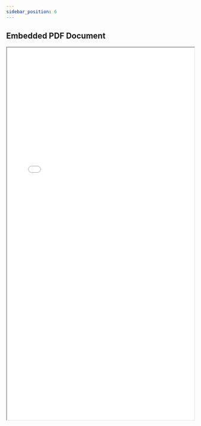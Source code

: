 ```yaml
---
sidebar_position: 6
---
```



## Embedded PDF Document

<iframe src="/pages/certificate.pdf" width="100%" height="1000px">
  <p>Your browser does not support iframes.</p>
</iframe>

<!-- <iframe src="/pages/Resume.doc" width="100%" height="500px">
  <p>Your browser does not support iframes.</p>
</iframe>

<iframe src="/pages/test.xlsx" width="100%" height="500px">
  <p>Your browser does not support iframes.</p>
</iframe> -->
